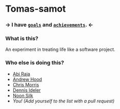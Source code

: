 # Tomas-samot
### → I have [`goals`](https://github.com/tomas-samot/Life/issues?state=open) and [`achievements`](https://github.com/tomas-samot/Life/issues?state=closed). ←

### What is this?

An experiment in treating life like a software project.

### Who else is doing this?

- [Abi Raja](https://github.com/abi/life/issues?state=open)
- [Andrew Hood](https://github.com/andrewhood125/Life/issues)
- [Chris Morris](https://github.com/ChrisMorrisOrg/life/issues?state=open)
- [Dennis Ideler](https://github.com/dideler/life/issues)
- [Noon Silk](https://github.com/silky/Life)
- *You! (Add yourself to the list with a pull request)*
